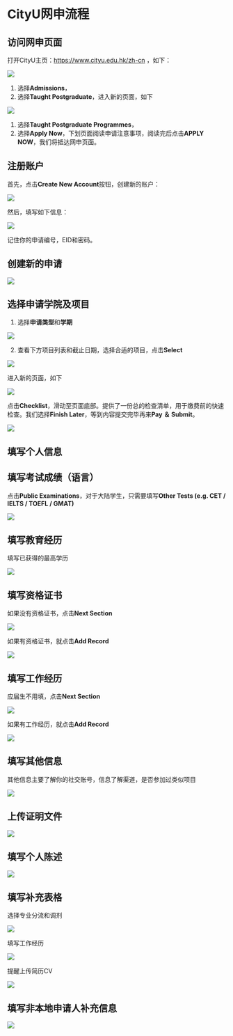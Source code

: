 # CityU网申流程

## 访问网申页面
打开CityU主页：https://www.cityu.edu.hk/zh-cn ，如下：

![](../CityU/fig/figure1.png)

1. 选择**Admissions**，
2. 选择**Taught Postgraduate**，进入新的页面，如下

![](../CityU/fig/figure2.png)

1. 选择**Taught Postgraduate Programmes**，
2. 选择**Apply Now**，下划页面阅读申请注意事项，阅读完后点击**APPLY NOW**，我们将抵达网申页面。

## 注册账户
首先，点击**Create New Account**按钮，创建新的账户：

![](../CityU/fig/figure3.png)

然后，填写如下信息：

![](../CityU/fig/figure4.png)

记住你的申请编号，EID和密码。

## 创建新的申请

![](../CityU/fig/figure5.png)

## 选择申请学院及项目

1. 选择**申请类型**和**学期**

![](../CityU/fig/figure6.png)

2. 查看下方项目列表和截止日期，选择合适的项目，点击**Select**

![](../CityU/fig/figure7.png)

进入新的页面，如下

![](../CityU/fig/figure8.png)

点击**Checklist**，滑动至页面底部。提供了一份总的检查清单，用于缴费前的快速检查。我们选择**Finish Later**，等到内容提交完毕再来**Pay ＆ Submit**。

![](../CityU/fig/figure9.png)

## 填写个人信息


## 填写考试成绩（语言）

点击**Public Examinations**，对于大陆学生，只需要填写**Other Tests (e.g. CET / IELTS / TOEFL / GMAT)**

![](../CityU/fig/figure11.png)


## 填写教育经历

填写已获得的最高学历

![](../CityU/fig/figure12.png)

## 填写资格证书

如果没有资格证书，点击**Next Section**

![](../CityU/fig/figure13-0.png)

如果有资格证书，就点击**Add Record**

![](../CityU/fig/figure13.png)


## 填写工作经历

应届生不用填，点击**Next Section**

![](../CityU/fig/figure14.png)

如果有工作经历，就点击**Add Record**

![](../CityU/fig/figure15.png)

## 填写其他信息

其他信息主要了解你的社交账号，信息了解渠道，是否参加过类似项目

![](../CityU/fig/figure16.png)

## 上传证明文件

![](../CityU/fig/figure17.png)

## 填写个人陈述

![](../CityU/fig/figure18.png)

## 填写补充表格

选择专业分流和调剂

![](../CityU/fig/figure19.png)

填写工作经历

![](../CityU/fig/figure20.png)

提醒上传简历CV

![](../CityU/fig/figure20-1.png)

## 填写非本地申请人补充信息

![](../CityU/fig/figure21.png)
